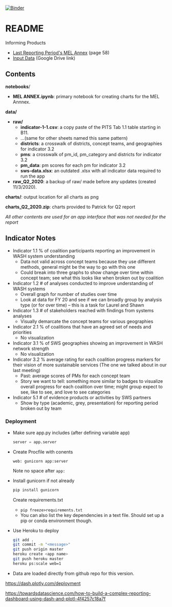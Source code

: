 [![Binder](https://mybinder.org/badge_logo.svg)](https://mybinder.org/v2/gh/eanderson-ei/sws-viz/master?filepath=notebooks%2Findicator-3-2-clean.ipynb)

# README

Informing Products

* [Last Reporting Period's MEL Annex](https://drive.google.com/file/d/17b-9c_b5_E3cS8Altpz51otB1RjmuI6i/view?usp=sharing) (page 58)
* [Input Data](https://drive.google.com/drive/folders/1729ESaOT9Oz876FsCyM5yFJbjU4mOTyf) (Google Drive link)

## Contents

**notebooks**/

* **MEL ANNEX.ipynb**: primary notebook for creating charts for the MEL Annnex.

**data/**

* **raw/**
  * **indicator-1-1.csv**: a copy paste of the PITS Tab 1.1 table starting in B11.
  * ...(same for other sheets named this same pattern)
  * **districts**: a crosswalk of districts, concept teams, and geographies for indicator 3.2
  * **pms**: a crosswalk of pm_id, pm_category and districts for indicator 3.2
  * **pm_data**: pm scores for each pm for indicator 3.2
  * **sws-data.xlsx**: an outdated .xlsx with all indicator data required to run the app
* **raw_Q2_2020**: a backup of raw/ made before any updates (created 11/3/2020).

**charts/**: output location for all charts as png

**charts_Q2_2020.zip**: charts provided to Patrick for Q2 report

*All other contents are used for an app interface that was not needed for the report*

## Indicator Notes

- Indicator 1.1 % of coalition participants reporting an improvement in WASH system understanding
  - Data not valid across concept teams because they use different methods, general might be the way to go with this one
  - Could break into three graphs to show change over time within concept team; see what this looks like when broken out by coalition
- Indicator 1.2 # of analyses conducted to improve understanding of WASH systems
  - Overall graph for number of studies over time
  - Look at data for FY 20 and see if we can broadly group by analysis type (or for over time) – this is a task for Laurel and Shawn
- Indicator 1.3 # of stakeholders reached with findings from systems analyses
  - Visually demarcate the concept teams for various geographies
- Indicator 2.1 % of coalitions that have an agreed set of needs and priorities
  - No visualization
- Indicator 3.1 % of SWS geographies showing an improvement in WASH network strength
  - No visualization
- Indicator 3.2 % average rating for each coalition progress markers for their vision of more sustainable services (The one we talked about in our last meeting)
  - Past: average scores of PMs for each concept team
  - Story we want to tell: something more similar to badges to visualize overall progress for each coalition over time; might group expect to see, like to see, and love to see categories
- Indicator 5.1 # of evidence products or activities by SWS partners
  - Show by type (academic, grey, presentation) for reporting period broken out by team

### Deployment

* Make sure app.py includes (after defining variable app)

  ```python
  server = app.server
  ```

* Create Procfile with conents

  ```
  web: gunicorn app:server
  ```

  Note no space after `app:`

* Install gunicorn if not already 

  ```bash
  pip install gunicorn
  ```

  Create requirements.txt

  * `pip freeze>requirements.txt`
  * You can also list the key dependencies in a text file. Should set up a pip or conda environment though.

* Use Heroku to deploy

  ```bash
  git add .
  git commit -m "<message>"
  git push origin master
  heroku create <app name>
  git push heroku master
  heroku ps:scale web=1
  ```

* Data are loaded directly from github repo for this version.

https://dash.plotly.com/deployment

https://towardsdatascience.com/how-to-build-a-complex-reporting-dashboard-using-dash-and-plotl-4f4257c18a7f